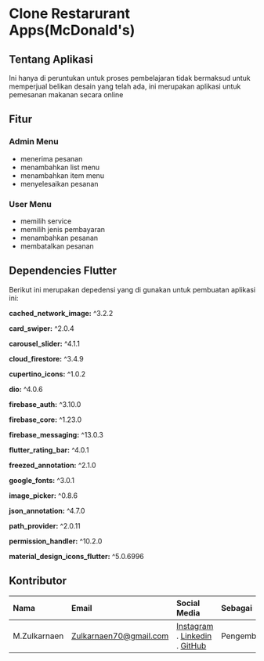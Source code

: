 # Clone Restarurant Apps(McDonald's)

## Tentang Aplikasi
Ini hanya di peruntukan untuk proses pembelajaran tidak bermaksud untuk memperjual belikan desain yang telah ada, ini merupakan aplikasi untuk pemesanan makanan secara online

## Fitur
### Admin Menu
- menerima pesanan
- menambahkan list menu
- menambahkan item menu
- menyelesaikan pesanan

### User Menu
- memilih service
- memilih jenis pembayaran
- menambahkan pesanan
- membatalkan pesanan


## Dependencies Flutter 
Berikut ini merupakan depedensi yang di gunakan untuk pembuatan aplikasi ini:

**cached_network_image:** ^3.2.2

**card_swiper:** ^2.0.4

**carousel_slider:** ^4.1.1

**cloud_firestore:** ^3.4.9

**cupertino_icons:** ^1.0.2

**dio:** ^4.0.6

**firebase_auth:** ^3.10.0

**firebase_core:** ^1.23.0

**firebase_messaging:** ^13.0.3

**flutter_rating_bar:** ^4.0.1

**freezed_annotation:** ^2.1.0

**google_fonts:** ^3.0.1

**image_picker:** ^0.8.6

**json_annotation:** ^4.7.0

**path_provider:** ^2.0.11

**permission_handler:** ^10.2.0

**material_design_icons_flutter:** ^5.0.6996

## Kontributor 
| Nama | Email    | Social Media  | Sebagai  |
:---   | :--- | :--- | :--- |
M.Zulkarnaen|Zulkarnaen70@gmail.com|[Instagram](https://www.instagram.com/zulkarnaimz/) . [Linkedin](http://www.linkedin.com/in/zulkarnaen137) . [GitHub](https://github.com/magerngulik) |Pengembang
